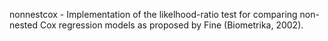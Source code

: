 nonnestcox - Implementation of the likelhood-ratio test for comparing non-nested Cox regression models as proposed by Fine (Biometrika, 2002).

